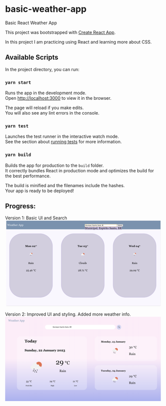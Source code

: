 
# basic-weather-app

Basic React Weather App

This project was bootstrapped with [Create React App](https://github.com/facebook/create-react-app).

In this project I am practicing using React and learning more about CSS. 

## Available Scripts

In the project directory, you can run:

### `yarn start`

Runs the app in the development mode.\
Open [http://localhost:3000](http://localhost:3000) to view it in the browser.

The page will reload if you make edits.\
You will also see any lint errors in the console.

### `yarn test`

Launches the test runner in the interactive watch mode.\
See the section about [running tests](https://facebook.github.io/create-react-app/docs/running-tests) for more information.

### `yarn build`

Builds the app for production to the `build` folder.\
It correctly bundles React in production mode and optimizes the build for the best performance.

The build is minified and the filenames include the hashes.\
Your app is ready to be deployed!

## Progress:
Version 1: 
Basic UI and Search
![version 1 image](read-me-image/v1.png)

Version 2:
Improved UI and styling. Added  more weather info. 
![version 2 image](read-me-image/v2.png)